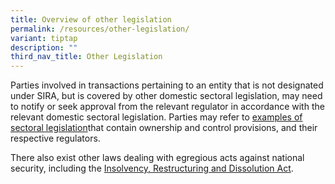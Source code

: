 ```yaml
---
title: Overview of other legislation
permalink: /resources/other-legislation/
variant: tiptap
description: ""
third_nav_title: Other Legislation
---
```

<p>Parties involved in transactions pertaining to an entity that is not designated
under SIRA, but is covered by other domestic sectoral legislation, may
need to notify or seek approval from the relevant regulator in accordance
with the relevant domestic sectoral legislation. Parties may refer to
<a href="/resources/other-legislation/sectoral-legislation" rel="noopener noreferrer nofollow" target="_blank">examples of sectoral legislation</a>that contain ownership and control
provisions, and their respective regulators.</p>
<p>There also exist other laws dealing with egregious acts against national
security, including the <a href="/resources/other-legislation/irda" rel="noopener noreferrer nofollow" target="_blank">Insolvency, Restructuring and Dissolution Act</a>.</p>